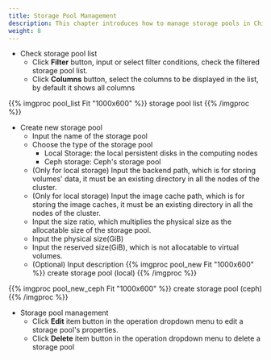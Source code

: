 ```yaml
---
title: Storage Pool Management
description: This chapter introduces how to manage storage pools in ChimeStack
weight: 8
---
```


* Check storage pool list
  * Click **Filter** button, input or select filter conditions, check the filtered storage pool list.
  * Click **Columns** button, select the columns to be displayed in the list, by default it shows all columns

{{% imgproc pool_list Fit "1000x600" %}}
storage pool list
{{% /imgproc %}}

* Create new storage pool
  * Input the name of the storage pool 
  * Choose the type of the storage pool
    * Local Storage: the local persistent disks in the computing nodes
    * Ceph storage: Ceph's storage pool
  * (Only for local storage) Input the backend path, which is for storing volumes' data, it must be an existing directory in all the nodes of the cluster. 
  * (Only for local storage) Input the image cache path, which is for storing the image caches, it must be an existing directory in all the nodes of the cluster. 
  * Input the size ratio, which multiplies the physical size as the allocatable size of the storage pool.
  * Input the physical size(GiB)
  * Input the reserved size(GiB), which is not allocatable to virtual volumes. 
  * (Optional) Input description
{{% imgproc pool_new Fit "1000x600" %}}
create storage pool (local)
{{% /imgproc %}}

{{% imgproc pool_new_ceph Fit "1000x600" %}}
create storage pool (ceph)
{{% /imgproc %}}

* Storage pool management
  * Click **Edit** item button in the operation dropdown menu to edit a storage pool's properties.
  * Click **Delete** item button in the operation dropdown menu to delete a storage pool
